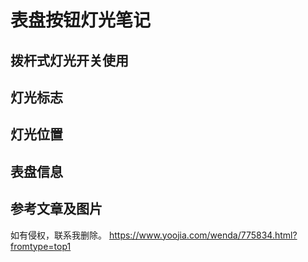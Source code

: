 # 表盘按钮灯光笔记
## 拨杆式灯光开关使用


## 灯光标志

## 灯光位置

## 表盘信息

## 参考文章及图片
如有侵权，联系我删除。
https://www.yoojia.com/wenda/775834.html?fromtype=top1
